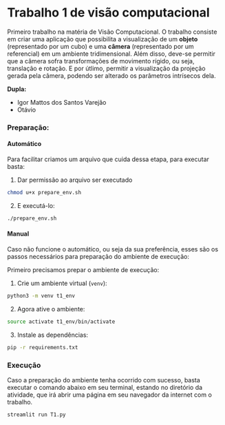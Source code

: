 # Trabalho 1 de visão computacional 
Primeiro trabalho na matéria de Visão Computacional.
O trabalho consiste em criar uma aplicação que possibilita
a visualização de um **objeto** (representado por um cubo) e uma 
**câmera** (representado por um referencial) em um ambiente tridimensional. 
Além disso, deve-se permitir que a câmera sofra transformações
de movimento rígido, ou seja, translação e rotação. E por útlimo,
permitir a visualização da projeção gerada pela câmera, podendo
ser alterado os parâmetros intrísecos dela.


**Dupla:** 
- Igor Mattos dos Santos Varejão
- Otávio

### Preparação:
#### Automático
Para facilitar criamos um arquivo que cuida dessa etapa,
para executar basta:
1. Dar permissão ao arquivo ser executado
```bash
chmod u+x prepare_env.sh
```
2. E executá-lo:
```bash
./prepare_env.sh
```
#### Manual
Caso não funcione o automático, ou seja da sua preferência,
esses são os passos necessários para preparação do ambiente de execução:

Primeiro precisamos prepar o ambiente de execução:
1. Crie um ambiente virtual (`venv`):
```bash 
python3 -m venv t1_env
```
2. Agora ative o ambiente:
```bash
source activate t1_env/bin/activate
```
3. Instale as dependências:
```bash
pip -r requirements.txt
```
### Execução
Caso a preparação do ambiente tenha ocorrido com sucesso,
basta executar o comando abaixo em seu terminal, estando
no diretório da atividade, que irá abrir uma página em 
seu navegador da internet com o trabalho.
```bash
streamlit run T1.py
```